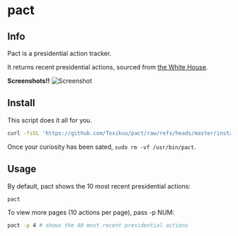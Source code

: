 # pact

## Info
Pact is a presidential action tracker.

It returns recent presidential actions, sourced from [the White House](https://www.whitehouse.gov/presidential-actions).

**Screenshots!!**
![Screenshot](https://github.com/user-attachments/assets/58f287bd-01c1-451f-8fb3-e145154aec7d)

## Install
This script does it all for you.

```bash
curl -fsSL 'https://github.com/Toxikuu/pact/raw/refs/heads/master/install.sh' -o /tmp/pact-install.sh && sudo bash /tmp/pact-install.sh && rm -vf /tmp/pact-install.sh
```

Once your curiosity has been sated, `sudo rm -vf /usr/bin/pact`.

## Usage
By default, pact shows the 10 most recent presidential actions:
```bash
pact
```

To view more pages (10 actions per page), pass -p NUM:
```bash
pact -p 4 # shows the 40 most recent presidential actions
```
